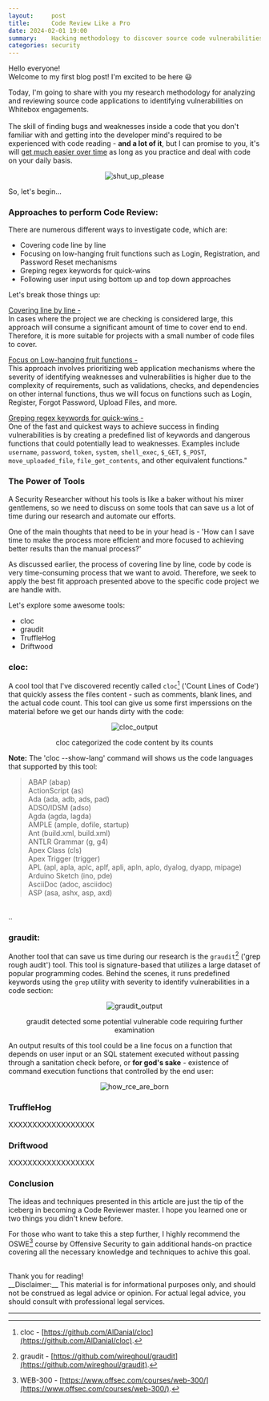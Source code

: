 ```yaml
---
layout:     post
title:      Code Review Like a Pro
date: 2024-02-01 19:00
summary:    Hacking methodology to discover source code vulnerabilities.
categories: security
---
```


Hello everyone!
<br />
Welcome to my first blog post! I'm excited to be here :smiley:

Today, I'm going to share with you my research methodology for analyzing and reviewing source code applications to identifying vulnerabilities on Whitebox engagements. 
<br /><br />
The skill of finding bugs and weaknesses inside a code that you don't familiar with and getting into the developer mind's required to be experienced with code reading - __and a lot of it__, but I can promise to you, it's will <ins>get much easier over time</ins> as long as you practice and deal with code on your daily basis. 

<p align="center">
  <img src="{{ site.url }}/images/code_review_meme.jpg" alt="shut_up_please" />
</p>

So, let's begin...

### Approaches to perform Code Review:

There are numerous different ways to investigate code, which are:
* Covering code line by line
* Focusing on low-hanging fruit functions such as Login, Registration, and Password Reset mechanisms
* Greping regex keywords for quick-wins
* Following user input using bottom up and top down approaches

Let's break those things up:

<ins>Covering line by line -</ins>
<br />
In cases where the project we are checking is considered large, this approach will consume a significant amount of time to cover end to end. Therefore, it is more suitable for projects with a small number of code files to cover.

<ins>Focus on Low-hanging fruit functions -</ins>
<br />
This approach involves prioritizing web application mechanisms where the severity of identifying weaknesses and vulnerabilities is higher due to the complexity of requirements, such as validations, checks, and dependencies on other internal functions, thus we will focus on functions such as Login, Register, Forgot Password, Upload Files, and more.

<ins>Greping regex keywords for quick-wins -</ins>
<br />
One of the fast and quickest ways to achieve success in finding vulnerabilities is by creating a predefined list of keywords and dangerous functions that could potentially lead to weaknesses. Examples include `username`, `password`, `token`, `system`, `shell_exec`, `$_GET`, `$_POST`, `move_uploaded_file`, `file_get_contents`, and other equivalent functions."

### The Power of Tools

A Security Researcher without his tools is like a baker without his mixer gentlemens, so we need to discuss on some tools that can save us a lot of time during our research and automate our efforts.

One of the main thoughts that need to be in your head is - 'How can I save time to make the process more efficient and more focused to achieving better results than the manual process?'

As discussed earlier, the process of covering line by line, code by code is  very time-consuming process that we want to avoid. Therefore, we seek to apply the best fit approach presented above to the specific code project we are handle with.

Let's explore some awesome tools:

* cloc
* graudit
* TruffleHog
* Driftwood

### cloc:
A cool tool that I've discovered recently called `cloc`[^1] ('Count Lines of Code') that quickly assess the files content - such as comments, blank lines, and the actual code count.
This tool can give us some first imperssions on the material before we get our hands dirty with the code:

<p align="center">
  <img src="{{ site.url }}/images/cloc.png" alt="cloc_output" />
</p>
<p align="center">cloc categorized the code content by its counts</p>

__Note:__ The 'cloc --show-lang' command will shows us the code languages that supported by this tool:

> ABAP                       (abap)<br />
ActionScript               (as)<br />
Ada                        (ada, adb, ads, pad)<br />
ADSO/IDSM                  (adso)<br />
Agda                       (agda, lagda)<br />
AMPLE                      (ample, dofile, startup)<br />
Ant                        (build.xml, build.xml)<br />
ANTLR Grammar              (g, g4)<br />
Apex Class                 (cls)<br />
Apex Trigger               (trigger)<br />
APL                        (apl, apla, aplc, aplf, apli, apln, aplo, dyalog, dyapp, mipage)<br />
Arduino Sketch             (ino, pde)<br />
AsciiDoc                   (adoc, asciidoc)<br />
ASP                        (asa, ashx, asp, axd)
<br />
..

### graudit:
Another tool that can save us time during our research is the `graudit`[^2] ('grep rough audit') tool. This tool is signature-based that utilizes a large dataset of popular programming codes. Behind the scenes, it runs predefined keywords using the `grep` utility with severity to identify vulnerabilities in a code section:

<p align="center">
  <img src="{{ site.url }}/images/graudit.png" alt="graudit_output" />
</p>
<p align="center">graudit detected some potential vulnerable code requiring further examination</p>

An output results of this tool could be a  line focus on a function that depends on user input or an SQL statement executed without passing through a sanitation check before, or __for god's sake__ - existence of command execution functions that controlled by the end user:

<p align="center">
  <img src="{{ site.url }}/images/rce_born.png" alt="how_rce_are_born" />
</p>

### TruffleHog

XXXXXXXXXXXXXXXXXX

### Driftwood

XXXXXXXXXXXXXXXXXX

### Conclusion

The ideas and techniques presented in this article are just the tip of the iceberg in becoming a Code Reviewer master. I hope you learned one or two things you didn't knew before.

For those who want to take this a step further, I highly recommend the OSWE[^3] course by Offensive Security to gain additional hands-on practice covering all the necessary knowledge and techniques to achive this goal.

<br />
Thank you for reading!

<br />
__Disclaimer:__ This material is for informational purposes only, and should not be construed as legal advice or opinion. For actual legal advice, you should consult with professional legal services.

---

[^1]: cloc - [https://github.com/AlDanial/cloc](https://github.com/AlDanial/cloc).
[^2]: graudit - [https://github.com/wireghoul/graudit](https://github.com/wireghoul/graudit).
[^3]: WEB-300 - [https://www.offsec.com/courses/web-300/](https://www.offsec.com/courses/web-300/).